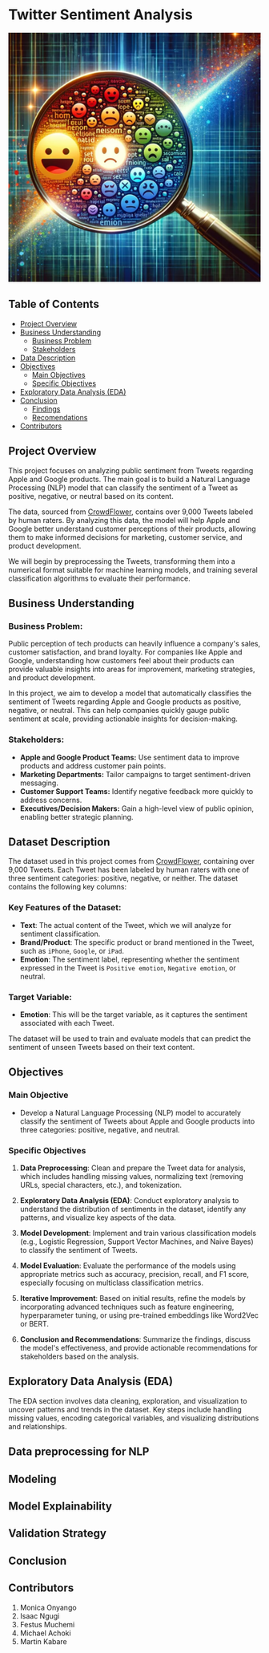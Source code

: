 # Twitter Sentiment Analysis
![Sentiment Analysis](./Images/Sentiment_Analysis.png "Magnifying Glass Zooming Into Sentiments")

## Table of Contents
- [Project Overview](#project-overview)
- [Business Understanding](#business-understanding)
  - [Business Problem](#business-problem)
  - [Stakeholders](#stakeholders)
- [Data Description](#data-description)
- [Objectives](#objectives)
  - [Main Objectives](#main-objectives)
  - [Specific Objectives](#specific-objectives)
- [Exploratory Data Analysis (EDA)](#exploratory-data-analysis-eda)
- [Conclusion](#conclusion)
  - [Findings](#findings)
  - [Recomendations](#recommendations)
- [Contributors](#contributors)

## Project Overview
This project focuses on analyzing public sentiment from Tweets regarding Apple and Google products. The main goal is to build a Natural Language Processing (NLP) model that can classify the sentiment of a Tweet as positive, negative, or neutral based on its content.

The data, sourced from [CrowdFlower](https://data.world/crowdflower/brands-and-product-emotions), contains over 9,000 Tweets labeled by human raters. By analyzing this data, the model will help Apple and Google better understand customer perceptions of their products, allowing them to make informed decisions for marketing, customer service, and product development.

We will begin by preprocessing the Tweets, transforming them into a numerical format suitable for machine learning models, and training several classification algorithms to evaluate their performance.

## Business Understanding

### Business Problem:
Public perception of tech products can heavily influence a company's sales, customer satisfaction, and brand loyalty. For companies like Apple and Google, understanding how customers feel about their products can provide valuable insights into areas for improvement, marketing strategies, and product development. 

In this project, we aim to develop a model that automatically classifies the sentiment of Tweets regarding Apple and Google products as positive, negative, or neutral. This can help companies quickly gauge public sentiment at scale, providing actionable insights for decision-making.

### Stakeholders:
- **Apple and Google Product Teams:** Use sentiment data to improve products and address customer pain points.
- **Marketing Departments:** Tailor campaigns to target sentiment-driven messaging.
- **Customer Support Teams:** Identify negative feedback more quickly to address concerns.
- **Executives/Decision Makers:** Gain a high-level view of public opinion, enabling better strategic planning.

## Dataset Description

The dataset used in this project comes from [CrowdFlower](https://data.world/crowdflower/brands-and-product-emotions), containing over 9,000 Tweets. Each Tweet has been labeled by human raters with one of three sentiment categories: positive, negative, or neither. The dataset contains the following key columns:

### Key Features of the Dataset:
- **Text**: The actual content of the Tweet, which we will analyze for sentiment classification.
- **Brand/Product**: The specific product or brand mentioned in the Tweet, such as `iPhone`, `Google`, or `iPad`.
- **Emotion**: The sentiment label, representing whether the sentiment expressed in the Tweet is `Positive emotion`, `Negative emotion`, or neutral.

### Target Variable:
- **Emotion**: This will be the target variable, as it captures the sentiment associated with each Tweet.

The dataset will be used to train and evaluate models that can predict the sentiment of unseen Tweets based on their text content.


## Objectives

### Main Objective
- Develop a Natural Language Processing (NLP) model to accurately classify the sentiment of Tweets about Apple and Google products into three categories: positive, negative, and neutral.

### Specific Objectives

1. **Data Preprocessing**: Clean and prepare the Tweet data for analysis, which includes handling missing values, normalizing text (removing URLs, special characters, etc.), and tokenization.

2. **Exploratory Data Analysis (EDA)**: Conduct exploratory analysis to understand the distribution of sentiments in the dataset, identify any patterns, and visualize key aspects of the data.

3. **Model Development**: Implement and train various classification models (e.g., Logistic Regression, Support Vector Machines, and Naive Bayes) to classify the sentiment of Tweets.

4. **Model Evaluation**: Evaluate the performance of the models using appropriate metrics such as accuracy, precision, recall, and F1 score, especially focusing on multiclass classification metrics.

5. **Iterative Improvement**: Based on initial results, refine the models by incorporating advanced techniques such as feature engineering, hyperparameter tuning, or using pre-trained embeddings like Word2Vec or BERT.

6. **Conclusion and Recommendations**: Summarize the findings, discuss the model's effectiveness, and provide actionable recommendations for stakeholders based on the analysis.

## Exploratory Data Analysis (EDA)

The EDA section involves data cleaning, exploration, and visualization to uncover patterns and trends in the dataset. Key steps include handling missing values, encoding categorical variables, and visualizing distributions and relationships.

## Data preprocessing for NLP

## Modeling

## Model Explainability

## Validation Strategy

## Conclusion

## Contributors
1. Monica Onyango
2. Isaac Ngugi
3. Festus Muchemi
4. Michael Achoki
5. Martin Kabare

